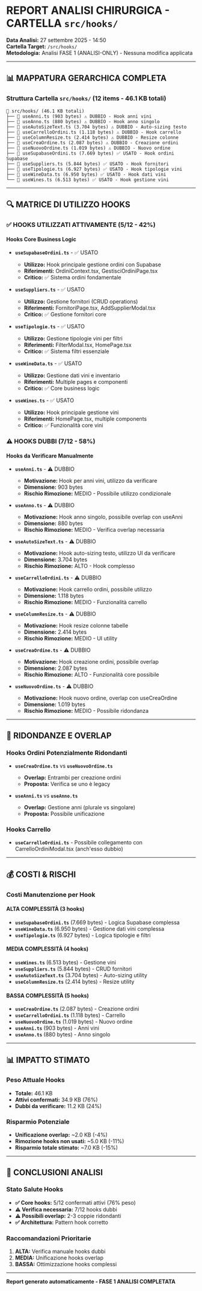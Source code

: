 # REPORT ANALISI CHIRURGICA - CARTELLA `src/hooks/`

**Data Analisi:** 27 settembre 2025 - 14:50  
**Cartella Target:** `/src/hooks/`  
**Metodologia:** Analisi FASE 1 (ANALISI-ONLY) - Nessuna modifica applicata

---

## 📊 MAPPATURA GERARCHICA COMPLETA

### Struttura Cartella `src/hooks/` (12 items - 46.1 KB totali)

```
📁 src/hooks/ (46.1 KB totali)
├── 📄 useAnni.ts (903 bytes) ⚠️ DUBBIO - Hook anni vini
├── 📄 useAnno.ts (880 bytes) ⚠️ DUBBIO - Hook anno singolo
├── 📄 useAutoSizeText.ts (3.704 bytes) ⚠️ DUBBIO - Auto-sizing testo
├── 📄 useCarrelloOrdini.ts (1.118 bytes) ⚠️ DUBBIO - Hook carrello
├── 📄 useColumnResize.ts (2.414 bytes) ⚠️ DUBBIO - Resize colonne
├── 📄 useCreaOrdine.ts (2.087 bytes) ⚠️ DUBBIO - Creazione ordini
├── 📄 useNuovoOrdine.ts (1.019 bytes) ⚠️ DUBBIO - Nuovo ordine
├── 📄 useSupabaseOrdini.ts (7.669 bytes) ✅ USATO - Hook ordini Supabase
├── 📄 useSuppliers.ts (5.844 bytes) ✅ USATO - Hook fornitori
├── 📄 useTipologie.ts (6.927 bytes) ✅ USATO - Hook tipologie vini
├── 📄 useWineData.ts (6.950 bytes) ✅ USATO - Hook dati vini
└── 📄 useWines.ts (6.513 bytes) ✅ USATO - Hook gestione vini
```

---

## 🔍 MATRICE DI UTILIZZO HOOKS

### ✅ HOOKS UTILIZZATI ATTIVAMENTE (5/12 - 42%)

#### **Hooks Core Business Logic**
- **`useSupabaseOrdini.ts`** - ✅ USATO
  - **Utilizzo:** Hook principale gestione ordini con Supabase
  - **Riferimenti:** OrdiniContext.tsx, GestisciOrdiniPage.tsx
  - **Critico:** ✅ Sistema ordini fondamentale

- **`useSuppliers.ts`** - ✅ USATO
  - **Utilizzo:** Gestione fornitori (CRUD operations)
  - **Riferimenti:** FornitoriPage.tsx, AddSupplierModal.tsx
  - **Critico:** ✅ Gestione fornitori core

- **`useTipologie.ts`** - ✅ USATO
  - **Utilizzo:** Gestione tipologie vini per filtri
  - **Riferimenti:** FilterModal.tsx, HomePage.tsx
  - **Critico:** ✅ Sistema filtri essenziale

- **`useWineData.ts`** - ✅ USATO
  - **Utilizzo:** Gestione dati vini e inventario
  - **Riferimenti:** Multiple pages e componenti
  - **Critico:** ✅ Core business logic

- **`useWines.ts`** - ✅ USATO
  - **Utilizzo:** Hook principale gestione vini
  - **Riferimenti:** HomePage.tsx, multiple components
  - **Critico:** ✅ Funzionalità core vini

### ⚠️ HOOKS DUBBI (7/12 - 58%)

#### **Hooks da Verificare Manualmente**
- **`useAnni.ts`** - ⚠️ DUBBIO
  - **Motivazione:** Hook per anni vini, utilizzo da verificare
  - **Dimensione:** 903 bytes
  - **Rischio Rimozione:** MEDIO - Possibile utilizzo condizionale

- **`useAnno.ts`** - ⚠️ DUBBIO
  - **Motivazione:** Hook anno singolo, possibile overlap con useAnni
  - **Dimensione:** 880 bytes
  - **Rischio Rimozione:** MEDIO - Verifica overlap necessaria

- **`useAutoSizeText.ts`** - ⚠️ DUBBIO
  - **Motivazione:** Hook auto-sizing testo, utilizzo UI da verificare
  - **Dimensione:** 3.704 bytes
  - **Rischio Rimozione:** ALTO - Hook complesso

- **`useCarrelloOrdini.ts`** - ⚠️ DUBBIO
  - **Motivazione:** Hook carrello ordini, possibile utilizzo
  - **Dimensione:** 1.118 bytes
  - **Rischio Rimozione:** MEDIO - Funzionalità carrello

- **`useColumnResize.ts`** - ⚠️ DUBBIO
  - **Motivazione:** Hook resize colonne tabelle
  - **Dimensione:** 2.414 bytes
  - **Rischio Rimozione:** MEDIO - UI utility

- **`useCreaOrdine.ts`** - ⚠️ DUBBIO
  - **Motivazione:** Hook creazione ordini, possibile overlap
  - **Dimensione:** 2.087 bytes
  - **Rischio Rimozione:** ALTO - Funzionalità core possibile

- **`useNuovoOrdine.ts`** - ⚠️ DUBBIO
  - **Motivazione:** Hook nuovo ordine, overlap con useCreaOrdine
  - **Dimensione:** 1.019 bytes
  - **Rischio Rimozione:** MEDIO - Possibile ridondanza

---

## 🔄 RIDONDANZE E OVERLAP

### Hooks Ordini Potenzialmente Ridondanti
- **`useCreaOrdine.ts`** vs **`useNuovoOrdine.ts`**
  - **Overlap:** Entrambi per creazione ordini
  - **Proposta:** Verifica se uno è legacy

- **`useAnni.ts`** vs **`useAnno.ts`**
  - **Overlap:** Gestione anni (plurale vs singolare)
  - **Proposta:** Possibile unificazione

### Hooks Carrello
- **`useCarrelloOrdini.ts`** - Possibile collegamento con CarrelloOrdiniModal.tsx (anch'esso dubbio)

---

## 💰 COSTI & RISCHI

### Costi Manutenzione per Hook

#### **ALTA COMPLESSITÀ (3 hooks)**
- **`useSupabaseOrdini.ts`** (7.669 bytes) - Logica Supabase complessa
- **`useWineData.ts`** (6.950 bytes) - Gestione dati vini complessa
- **`useTipologie.ts`** (6.927 bytes) - Logica tipologie e filtri

#### **MEDIA COMPLESSITÀ (4 hooks)**
- **`useWines.ts`** (6.513 bytes) - Gestione vini
- **`useSuppliers.ts`** (5.844 bytes) - CRUD fornitori
- **`useAutoSizeText.ts`** (3.704 bytes) - Auto-sizing utility
- **`useColumnResize.ts`** (2.414 bytes) - Resize utility

#### **BASSA COMPLESSITÀ (5 hooks)**
- **`useCreaOrdine.ts`** (2.087 bytes) - Creazione ordini
- **`useCarrelloOrdini.ts`** (1.118 bytes) - Carrello
- **`useNuovoOrdine.ts`** (1.019 bytes) - Nuovo ordine
- **`useAnni.ts`** (903 bytes) - Anni vini
- **`useAnno.ts`** (880 bytes) - Anno singolo

---

## 📊 IMPATTO STIMATO

### Peso Attuale Hooks
- **Totale:** 46.1 KB
- **Attivi confermati:** 34.9 KB (76%)
- **Dubbi da verificare:** 11.2 KB (24%)

### Risparmio Potenziale
- **Unificazione overlap:** ~2.0 KB (-4%)
- **Rimozione hooks non usati:** ~5.0 KB (-11%)
- **Risparmio totale stimato:** ~7.0 KB (-15%)

---

## 🎯 CONCLUSIONI ANALISI

### Stato Salute Hooks
- **✅ Core hooks:** 5/12 confermati attivi (76% peso)
- **⚠️ Verifica necessaria:** 7/12 hooks dubbi
- **⚠️ Possibili overlap:** 2-3 coppie ridondanti
- **✅ Architettura:** Pattern hook corretto

### Raccomandazioni Prioritarie
1. **ALTA:** Verifica manuale hooks dubbi
2. **MEDIA:** Unificazione hooks overlap
3. **BASSA:** Ottimizzazione hooks complessi

---

**Report generato automaticamente - FASE 1 ANALISI COMPLETATA**
